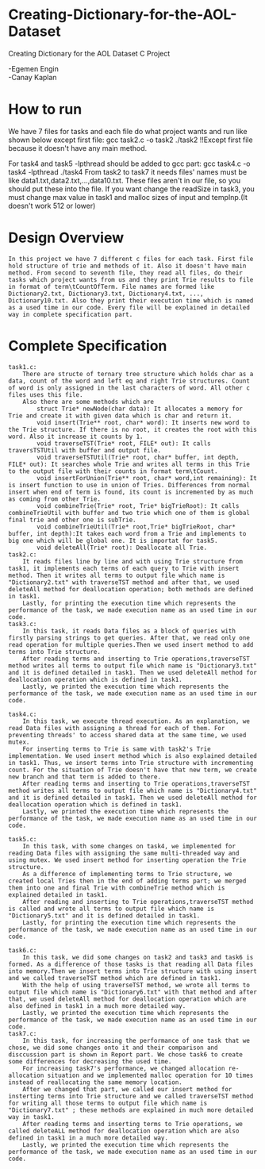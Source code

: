 # Creating-Dictionary-for-the-AOL-Dataset
Creating Dictionary for the AOL Dataset C Project

-Egemen Engin	
-Canay Kaplan

# How to run
We have 7 files for tasks and each file do what project wants and run like shown below except first file:
	gcc task2.c -o task2
	./task2
!!Except first file because it doesn't have any main method.
	
For task4 and task5 -lpthread should be added to gcc part:
	gcc task4.c -o task4 -lpthread
	./task4
From task2 to task7 it needs files' names must be like data1.txt,data2.txt,...,data10.txt. These files aren't in our file, so you should put these into the file. 
If you want change the readSize in task3, you must change max value in task1 and malloc sizes of input and tempInp.(It doesn't work 512 or lower)
# Design Overview
	In this project we have 7 different c files for each task. First file hold structure of trie and methods of it. Also it doesn't have main method. From second to seventh file, they read all files, do their tasks which project wants from us and they print Trie results to file in format of term\tCountOfTerm. File names are formed like Dictionary2.txt, Dictionary3.txt, Dictionary4.txt, ..., Dictionary10.txt. Also they print their execution time which is named as a used time in our code. Every file will be explained in detailed way in complete specification part.
# Complete Specification
	task1.c:
		There are structe of ternary tree structure which holds char as a data, count of the word and left eq and right Trie structures. Count of word is only assigned in the last characters of word. All other c files uses this file.
		Also there are some methods which are
			struct Trie* newNode(char data): It allocates a memory for Trie and create it with given data which is char and return it.
			void insert(Trie** root, char* word): It inserts new word to the Trie structure. If there is no root, it creates the root with this word. Also it increase it counts by 1.
			void traverseTST(Trie* root, FILE* out): It calls traversTSTUtil with buffer and output file.
			void traverseTSTUtil(Trie* root, char* buffer, int depth, FILE* out): It searches whole Trie and writes all terms in this Trie to the output file with their counts in format term\tCount.
			void insertForUnion(Trie** root, char* word,int remaining): It is insert function to use in union of Tries. Differences from normal insert when end of term is found, its count is incremented by as much as coming from other Trie.
			void combineTrie(Trie* root, Trie* bigTrieRoot): It calls combineTrieUtil with buffer and two trie which one of them is global final trie and other one is subTrie.
			void combineTrieUtil(Trie* root,Trie* bigTrieRoot, char* buffer, int depth):It takes each word from a Trie and implements to big one which will be global one. It is importat for task5.
			void deleteAll(Trie* root): Deallocate all Trie.
	task2.c: 
		It reads files line by line and with using Trie structure from task1, it implements each terms of each query to Trie with insert method. Then it writes all terms to output file which name is "Dictionary2.txt" with traverseTST method and after that, we used deleteAll method for deallocation operation; both methods are defined in task1.
		Lastly, for printing the execution time which represents the performance of the task, we made execution name as an used time in our code.
	task3.c:
		In this task, it reads Data files as a block of queries with firstly parsing strings to get queries. After that, we read only one read operation for multiple queries.Then we used insert method to add terms into Trie structure.
		After reading terms and inserting to Trie operations,traverseTST method writes all terms to output file which name is "Dictionary3.txt" and it is defined detailed in task1. Then we used deleteAll method for deallocation operation which is defined in task1.
		Lastly, we printed the execution time which represents the performance of the task, we made execution name as an used time in our code.
		
	task4.c:
		In this task, we execute thread execution. As an explanation, we read Data files with assigning a thread for each of them. For preventing threads' to access shared data at the same time, we used mutex.
		For inserting terms to Trie is same with task2's Trie implementation. We used insert method which is also explained detailed in task1. Thus, we insert terms into Trie structure with incrementing count. For the situation of Trie doesn't have that new term, we create new branch and that term is added to there.
		After reading terms and inserting to Trie operations,traverseTST method writes all terms to output file which name is "Dictionary4.txt" and it is defined detailed in task1. Then we used deleteAll method for deallocation operation which is defined in task1.
		Lastly, we printed the execution time which represents the performance of the task, we made execution name as an used time in our code.

	task5.c:
		In this task, with some changes on task4, we implemented for reading Data files with assigning the same multi-threaded way and using mutex. We used insert method for inserting operation the Trie structure. 
		As a difference of implementing terms to Trie structure, we created local Tries then in the end of adding terms part; we merged them into one and final Trie with combineTrie method which is explained detailed in task1.
		After reading and inserting to Trie operations,traverseTST method is called and wrote all terms to output file which name is "Dictionary5.txt" and it is defined detailed in task1.
		Lastly, for printing the execution time which represents the performance of the task, we made execution name as an used time in our code.

	task6.c:
		In this task, we did some changes on task2 and task3 and task6 is formed. As a difference of those tasks is that reading all Data files into memory.Then we insert terms into Trie structure with using insert and we called traverseTST method which are defined in task1.
		With the help of using traverseTST method, we wrote all terms to output file which name is "Dictionary6.txt" with that method and after that, we used deleteAll method for deallocation operation which are also defined in task1 in a much more detailed way. 
		Lastly, we printed the execution time which represents the performance of the task, we made execution name as an used time in our code.
	task7.c:
		In this task, for increasing the performance of one task that we chose, we did some changes onto it and their comparison and disccussion part is shown in Report part. We chose task6 to create some differences for decreasing the used time. 
		For increasing task7's performance, we changed allocation re-allocation situation and we implemented malloc operation for 10 times instead of reallocating the same memory location.
		After we changed that part, we called our insert method for insterting terms into Trie structure and we called traverseTST method  for writing all those terms to output file which name is "Dictionary7.txt" ; these methods are explained in much more detailed way in task1. 
		After reading terms and inserting terms to Trie operations, we called deleteALL method for deallocation operation which are also defined in task1 in a much more detailed way. 
		Lastly, we printed the execution time which represents the performance of the task, we made execution name as an used time in our code.
			

	
	
